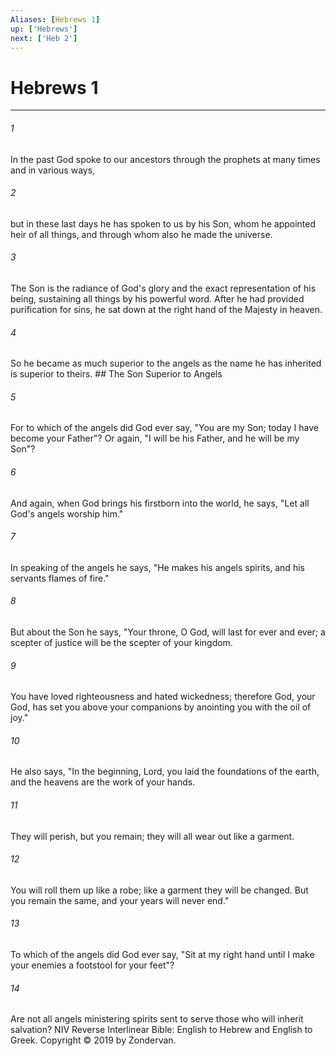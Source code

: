 ```yaml
---
Aliases: [Hebrews 1]
up: ['Hebrews']
next: ['Heb 2']
---
```

# Hebrews 1

***


###### 1 
In the past God spoke to our ancestors through the prophets at many times and in various ways, 

###### 2 
but in these last days he has spoken to us by his Son, whom he appointed heir of all things, and through whom also he made the universe. 

###### 3 
The Son is the radiance of God's glory and the exact representation of his being, sustaining all things by his powerful word. After he had provided purification for sins, he sat down at the right hand of the Majesty in heaven. 

###### 4 
So he became as much superior to the angels as the name he has inherited is superior to theirs. ## The Son Superior to Angels 

###### 5 
For to which of the angels did God ever say, "You are my Son; today I have become your Father"? Or again, "I will be his Father, and he will be my Son"? 

###### 6 
And again, when God brings his firstborn into the world, he says, "Let all God's angels worship him." 

###### 7 
In speaking of the angels he says, "He makes his angels spirits, and his servants flames of fire." 

###### 8 
But about the Son he says, "Your throne, O God, will last for ever and ever; a scepter of justice will be the scepter of your kingdom. 

###### 9 
You have loved righteousness and hated wickedness; therefore God, your God, has set you above your companions by anointing you with the oil of joy." 

###### 10 
He also says, "In the beginning, Lord, you laid the foundations of the earth, and the heavens are the work of your hands. 

###### 11 
They will perish, but you remain; they will all wear out like a garment. 

###### 12 
You will roll them up like a robe; like a garment they will be changed. But you remain the same, and your years will never end." 

###### 13 
To which of the angels did God ever say, "Sit at my right hand until I make your enemies a footstool for your feet"? 

###### 14 
Are not all angels ministering spirits sent to serve those who will inherit salvation? NIV Reverse Interlinear Bible: English to Hebrew and English to Greek. Copyright © 2019 by Zondervan.
